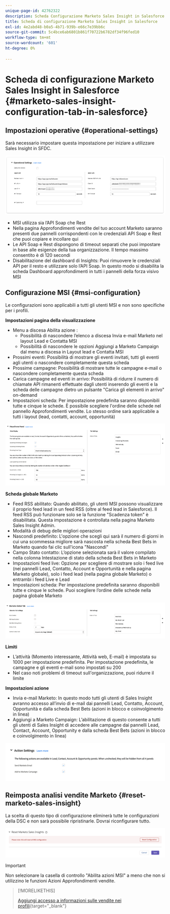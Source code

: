```yaml
---
unique-page-id: 42762322
description: Scheda Configurazione Marketo Sales Insight in Salesforce - Documenti Marketo - Documentazione del prodotto
title: Scheda di configurazione Marketo Sales Insight in Salesforce
exl-id: 4e2abd48-b0a5-4b71-939b-e66c7e39bb6c
source-git-commit: 5c4bce6ab6801b861f70722b6782df34f96fed10
workflow-type: tm+mt
source-wordcount: '601'
ht-degree: 0%

---
```


# Scheda di configurazione Marketo Sales Insight in Salesforce {#marketo-sales-insight-configuration-tab-in-salesforce}

## Impostazioni operative {#operational-settings}

Sarà necessario impostare questa impostazione per iniziare a utilizzare Sales Insight in SFDC.

![](assets/marketo-sales-insight-configuration-tab-in-salesforce-1.png)

* MSI utilizza sia l’API Soap che Rest
* Nella pagina Approfondimenti vendite del tuo account Marketo saranno presenti due pannelli corrispondenti con le credenziali API Soap e Rest che puoi copiare e incollare qui
* Le API Soap e Rest dispongono di timeout separati che puoi impostare in base alle esigenze della tua organizzazione. Il tempo massimo consentito è di 120 secondi
* Disabilitazione del dashboard di Insights: Puoi rimuovere le credenziali API per il resto e utilizzare solo l’API Soap. In questo modo si disabilita la scheda Dashboard approfondimenti in tutti i pannelli della forza visivo MSI

## Configurazione MSI {#msi-configuration}

Le configurazioni sono applicabili a tutti gli utenti MSI e non sono specifiche per i profili.

**Impostazioni pagina della visualizzazione**

* Menu a discesa Abilita azione :
   * Possibilità di nascondere l’elenco a discesa Invia e-mail Marketo nel layout Lead e Contatta MSI
   * Possibilità di nascondere le opzioni Aggiungi a Marketo Campaign dal menu a discesa in Layout lead e Contatta MSI
* Prossimi eventi: Possibilità di mostrare gli eventi invitati, tutti gli eventi agli utenti o nascondere completamente questa scheda
* Prossime campagne: Possibilità di mostrare tutte le campagne e-mail o nascondere completamente questa scheda
* Carica campagne ed eventi in arrivo: Possibilità di ridurre il numero di chiamate API rimanenti effettuate dagli utenti inserendo gli eventi e la scheda delle campagne dietro un pulsante &quot;Carica gli elementi in arrivo&quot; on-demand
* Impostazioni scheda: Per impostazione predefinita saranno disponibili tutte e cinque le schede. È possibile scegliere l&#39;ordine delle schede nel pannello Approfondimenti vendite. Lo stesso ordine sarà applicabile a tutti i layout (lead, contatti, account, opportunità)

![](assets/marketo-sales-insight-configuration-tab-in-salesforce-2.png)

**Scheda globale Marketo**

* Feed RSS abilitato: Quando abilitato, gli utenti MSI possono visualizzare il proprio feed lead in un feed RSS (oltre al feed lead in Salesforce). Il feed RSS può funzionare solo se la funzione &quot;Scadenza token&quot; è disabilitata. Questa impostazione è controllata nella pagina Marketo Sales Insight Admin.
* Modalità di debug delle migliori operazioni
* Nascondi predefinito: L&#39;opzione che scegli qui sarà il numero di giorni in cui una scommessa migliore sarà nascosta nella scheda Best Bets in Marketo quando fai clic sull&#39;icona &quot;Nascondi&quot;
* Campo Stato contatto: L’opzione selezionata sarà il valore compilato nella colonna Intestazione di stato della scheda Best Bets in Marketo
* Impostazioni feed live: Opzione per scegliere di mostrare solo i feed live (nei pannelli Lead, Contatto, Account e Opportunità e nella pagina Marketo globale), solo i feed lead (nella pagina globale Marketo) o entrambi i feed Live e Lead
* Impostazioni scheda: Per impostazione predefinita saranno disponibili tutte e cinque le schede. Puoi scegliere l’ordine delle schede nella pagina globale Marketo

![](assets/marketo-sales-insight-configuration-tab-in-salesforce-3.png)

**Limiti**

* L’attività (Momento interessante, Attività web, E-mail) è impostata su 1000 per impostazione predefinita. Per impostazione predefinita, le campagne e gli eventi e-mail sono impostati su 200
* Nel caso noti problemi di timeout sull&#39;organizzazione, puoi ridurre il limite

**Impostazioni azione**

* Invia e-mail Marketo: In questo modo tutti gli utenti di Sales Insight avranno accesso all’invio di e-mail dai pannelli Lead, Contatto, Account, Opportunità e dalla scheda Best Bets (azioni in blocco e coinvolgimento in linea)
* Aggiungi a Marketo Campaign: L’abilitazione di questo consente a tutti gli utenti di Sales Insight di accedere alle campagne dai pannelli Lead, Contact, Account, Opportunity e dalla scheda Best Bets (azioni in blocco e coinvolgimento in linea)

![](assets/marketo-sales-insight-configuration-tab-in-salesforce-4.png)

## Reimposta analisi vendite Marketo {#reset-marketo-sales-insight}

La scelta di questo tipo di configurazione eliminerà tutte le configurazioni della DSC e non sarà possibile ripristinarle. Dovrai riconfigurare tutto.

![](assets/marketo-sales-insight-configuration-tab-in-salesforce-5.png)

>[!IMPORTANT]
>
>Non selezionare la casella di controllo &quot;Abilita azioni MSI&quot; a meno che non si utilizzino le funzioni Azioni Approfondimenti vendite.

>[!MORELIKETHIS]
>
>[Aggiungi accesso a informazioni sulle vendite nei profili](/help/marketo/product-docs/marketo-sales-insight/msi-for-salesforce/configuration/add-sales-insight-access-to-profiles.md){target=&quot;_blank&quot;}
